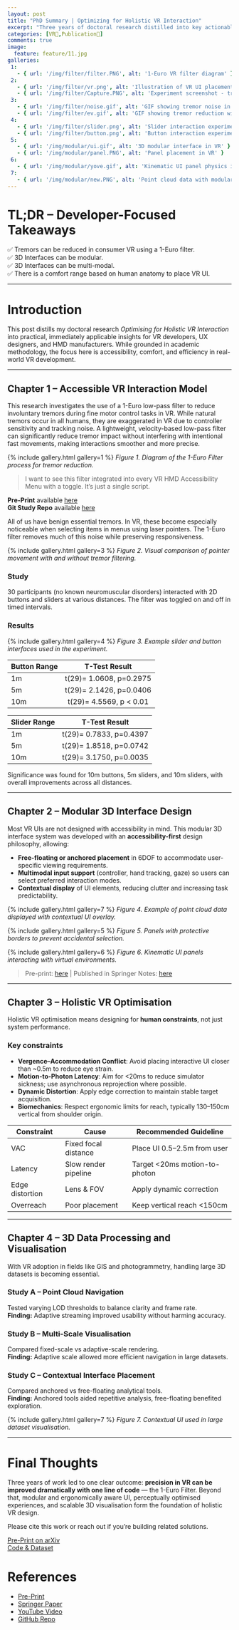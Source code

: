 ```yaml
---
layout: post
title: "PhD Summary | Optimizing for Holistic VR Interaction"
excerpt: "Three years of doctoral research distilled into key actionable takeaways for VR UI designers, accessibility advocates, current VR Developers and HMD manufacturers."
categories: [VR🥽,Publication📕]
comments: true
image:
  feature: feature/11.jpg
galleries:
 1:
   - { url: '/img/filter/filter.PNG', alt: '1-Euro VR filter diagram' }
 2:
   - { url: '/img/filter/vr.png', alt: 'Illustration of VR UI placement guidelines' }
   - { url: '/img/filter/Capture.PNG', alt: 'Experiment screenshot - tremor reduction' }     
 3:
   - { url: '/img/filter/noise.gif', alt: 'GIF showing tremor noise in VR' }
   - { url: '/img/filter/ev.gif', alt: 'GIF showing tremor reduction with filter' }
 4:
   - { url: '/img/filter/slider.png', alt: 'Slider interaction experiment' }
   - { url: '/img/filter/button.png', alt: 'Button interaction experiment' }
 5:
   - { url: '/img/modular/ui.gif', alt: '3D modular interface in VR' }
   - { url: '/img/modular/panel.PNG', alt: 'Panel placement in VR' }
 6:
   - { url: '/img/modular/yove.gif', alt: 'Kinematic UI panel physics interaction' }
 7:
   - { url: '/img/modular/new.PNG', alt: 'Point cloud data with modular UI overlay' }
---
```


# TL;DR – Developer-Focused Takeaways
✅ Tremors can be reduced in consumer VR using a 1-Euro filter.  
✅ 3D Interfaces can be modular.  
✅ 3D Interfaces can be multi-modal.  
✅ There is a comfort range based on human anatomy to place VR UI.  

---

# Introduction
This post distills my doctoral research *Optimising for Holistic VR Interaction* into practical, immediately applicable insights for VR developers, UX designers, and HMD manufacturers. While grounded in academic methodology, the focus here is accessibility, comfort, and efficiency in real-world VR development.

---

## Chapter 1 – Accessible VR Interaction Model
This research investigates the use of a 1-Euro low-pass filter to reduce involuntary tremors during fine motor control tasks in VR. While natural tremors occur in all humans, they are exaggerated in VR due to controller sensitivity and tracking noise. A lightweight, velocity-based low-pass filter can significantly reduce tremor impact without interfering with intentional fast movements, making interactions smoother and more precise.

{% include gallery.html gallery=1 %}
*Figure 1. Diagram of the 1-Euro Filter process for tremor reduction.*

> I want to see this filter integrated into every VR HMD Accessibility Menu with a toggle. It’s just a single script.

**Pre-Print** available [here](https://arxiv.org/abs/2405.07335)  
**Git Study Repo** available [here](https://github.com/corriedotdev/vr-tremor-reduction)  

All of us have benign essential tremors. In VR, these become especially noticeable when selecting items in menus using laser pointers. The 1-Euro filter removes much of this noise while preserving responsiveness.

{% include gallery.html gallery=3 %}
*Figure 2. Visual comparison of pointer movement with and without tremor filtering.*

### Study
30 participants (no known neuromuscular disorders) interacted with 2D buttons and sliders at various distances. The filter was toggled on and off in timed intervals.

### Results
{% include gallery.html gallery=4 %}
*Figure 3. Example slider and button interfaces used in the experiment.*

| Button Range | T-Test Result| 
|:--------|:-------:|
| 1m   | t(29)= 1.0608, p=0.2975  | 
| 5m   | t(29)= 2.1426, p=0.0406  | 
| 10m  | t(29)= 4.5569, p < 0.01  | 

| Slider Range | T-Test Result | 
|:--------|:-------:|
| 1m   | t(29)= 0.7833, p=0.4397  | 
| 5m   | t(29)= 1.8518, p=0.0742  | 
| 10m  | t(29)= 3.1750, p=0.0035  | 

Significance was found for 10m buttons, 5m sliders, and 10m sliders, with overall improvements across all distances.

---

## Chapter 2 – Modular 3D Interface Design
Most VR UIs are not designed with accessibility in mind. This modular 3D interface system was developed with an **accessibility-first** design philosophy, allowing:

- **Free-floating or anchored placement** in 6DOF to accommodate user-specific viewing requirements.
- **Multimodal input support** (controller, hand tracking, gaze) so users can select preferred interaction modes.
- **Contextual display** of UI elements, reducing clutter and increasing task predictability.

{% include gallery.html gallery=7 %}
*Figure 4. Example of point cloud data displayed with contextual UI overlay.*

{% include gallery.html gallery=5 %}
*Figure 5. Panels with protective borders to prevent accidental selection.*

{% include gallery.html gallery=6 %}
*Figure 6. Kinematic UI panels interacting with virtual environments.*

> Pre-print: [here](https://arxiv.org/abs/2304.10541) | Published in Springer Notes: [here](https://link.springer.com/chapter/10.1007/978-3-031-35634-6_2)

---

## Chapter 3 – Holistic VR Optimisation
Holistic VR optimisation means designing for **human constraints**, not just system performance.

### Key constraints
- **Vergence–Accommodation Conflict**: Avoid placing interactive UI closer than ~0.5m to reduce eye strain.
- **Motion-to-Photon Latency**: Aim for <20ms to reduce simulator sickness; use asynchronous reprojection where possible.
- **Dynamic Distortion**: Apply edge correction to maintain stable target acquisition.
- **Biomechanics**: Respect ergonomic limits for reach, typically 130–150cm vertical from shoulder origin.

| Constraint | Cause | Recommended Guideline |
|------------|-------|-----------------------|
| VAC | Fixed focal distance | Place UI 0.5–2.5m from user |
| Latency | Slow render pipeline | Target <20ms motion-to-photon |
| Edge distortion | Lens & FOV | Apply dynamic correction |
| Overreach | Poor placement | Keep vertical reach <150cm |

---

## Chapter 4 – 3D Data Processing and Visualisation
With VR adoption in fields like GIS and photogrammetry, handling large 3D datasets is becoming essential.

### Study A – Point Cloud Navigation
Tested varying LOD thresholds to balance clarity and frame rate.  
**Finding:** Adaptive streaming improved usability without harming accuracy.

### Study B – Multi-Scale Visualisation
Compared fixed-scale vs adaptive-scale rendering.  
**Finding:** Adaptive scale allowed more efficient navigation in large datasets.

### Study C – Contextual Interface Placement
Compared anchored vs free-floating analytical tools.  
**Finding:** Anchored tools aided repetitive analysis, free-floating benefited exploration.

{% include gallery.html gallery=7 %}
*Figure 7. Contextual UI used in large dataset visualisation.*

---

# Final Thoughts
Three years of work led to one clear outcome: **precision in VR can be improved dramatically with one line of code** — the 1-Euro Filter. Beyond that, modular and ergonomically aware UI, perceptually optimised experiences, and scalable 3D visualisation form the foundation of holistic VR design.

Please cite this work or reach out if you’re building related solutions.

<div markdown="0"><a href="https://arxiv.org/abs/2405.07335" class="btn btn-outline-info">Pre-Print on arXiv</a></div>
<div markdown="0"><a href="https://github.com/corriedotdev/vr-tremor-reduction" class="btn btn-outline-info">Code & Dataset</a></div>

# References
* [Pre-Print](https://arxiv.org/abs/2304.10541)
* [Springer Paper](https://link.springer.com/chapter/10.1007/978-3-031-35634-6_2)
* [YouTube Video](https://youtu.be/3NhJOPAUMCs)
* [GitHub Repo](https://github.com/corriedotdev/vr-modular-3d-gui)
